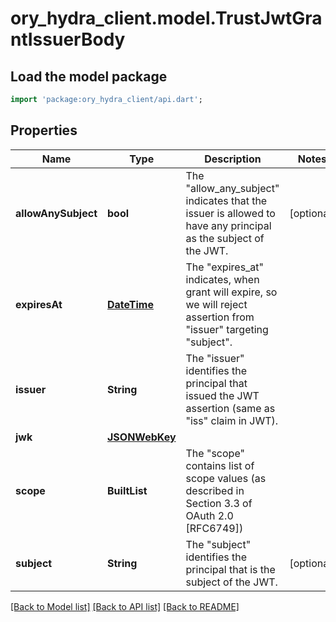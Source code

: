 # ory_hydra_client.model.TrustJwtGrantIssuerBody

## Load the model package

```dart
import 'package:ory_hydra_client/api.dart';
```

## Properties

| Name                | Type                            | Description                                                                                                              | Notes      |
| ------------------- | ------------------------------- | ------------------------------------------------------------------------------------------------------------------------ | ---------- |
| **allowAnySubject** | **bool**                        | The \"allow_any_subject\" indicates that the issuer is allowed to have any principal as the subject of the JWT.          | [optional] |
| **expiresAt**       | [**DateTime**](DateTime.md)     | The \"expires_at\" indicates, when grant will expire, so we will reject assertion from \"issuer\" targeting \"subject\". |
| **issuer**          | **String**                      | The \"issuer\" identifies the principal that issued the JWT assertion (same as \"iss\" claim in JWT).                    |
| **jwk**             | [**JSONWebKey**](JSONWebKey.md) |                                                                                                                          |
| **scope**           | **BuiltList<String>**           | The \"scope\" contains list of scope values (as described in Section 3.3 of OAuth 2.0 [RFC6749])                         |
| **subject**         | **String**                      | The \"subject\" identifies the principal that is the subject of the JWT.                                                 | [optional] |

[[Back to Model list]](../README.md#documentation-for-models) [[Back to API list]](../README.md#documentation-for-api-endpoints) [[Back to README]](../README.md)
